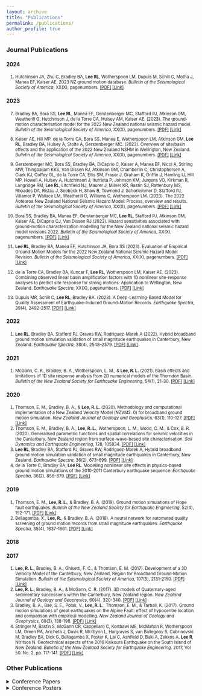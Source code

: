 ```yaml
---
layout: archive
title: "Publications"
permalink: /publications/
author_profile: true
---
```

<style>
    li {font-size: 0.8em;}
</style>

### Journal Publications

#### 2024

1. Hutchinson JA, Zhu C, Bradley BA, **Lee RL**, Wotherspoon LM, Dupuis M, Schill C, Motha J, Manea EF, Kaiser AE. 2023 NZ ground motion database. *Bulletin of the Seismological Society of America*, XX(X), pagenumbers.  [[PDF]](https://lee-robin.github.io/files/Journal/Hutchinson_2024_GMDB_BSSA.pdf) [[Link]]( https://doi.org/10.1785/0120230184)

#### 2023

7. Bradley BA, Bora SS, **Lee RL**, Manea EF, Gerstenberger MC, Stafford PJ, Atkinson GM, Weatherill G, Hutchinson J, de la Torre CA, Hulsey AM, Kaiser AE. (2023). The ground-motion characterisation model for the 2022 New Zealand national seismic hazard model. *Bulletin of the Seismological Society of America*, XX(X), pagenumbers. [[PDF]](https://lee-robin.github.io/files/Journal/Bradley_2023_GMCM_BSSA.pdf) [[Link]](https://doi.org/10.1785/0120230170)

6. Kaiser AE, Hill MP, de la Torre CA, Bora SS, Manea E, Wotherspoon LM, Atkinson GM, **Lee RL**, Bradley BA, Hulsey A, Stolte A, Gerstenberger MC. (2023). Overview of site/basin effects and the application of the 2022 New Zealand NSHM in Wellington, New Zealand. *Bulletin of the Seismological Society of America*, XX(X), pagenumbers. [[PDF]](https://lee-robin.github.io/files/Journal/Kaiser_2023_WellingtonSiteEffects_BSSA.pdf) [[Link]](https://doi.org/10.1785/0120230189)

5. Gerstenberger MC, Bora SS, Bradley BA, DiCaprio C, Kaiser A, Manea EF, Nicol A, Stirling MW, Thingbaijam KKS, Van Dissen RJ, Atkinson GM, Chamberlin C, Christophersen A, Clark KJ, Coffey GL, de la Torre CA, Ellis SM, Fraser J, Graham K, Griffin J, Hamling IJ, Hill MP, Howell A, Hulsey A, Hutchinson J, Iturrieta P, Johnson KM, Jurgens VO, Kirkman R, Langridge RM, **Lee RL**, Litchfield NJ, Maurer J, Milner KR, Rastin SJ, Rattenbury MS, Rhoades DA, Ristau J, Seebeck H, Shaw B, Townend J, Schorlemmer D, Stafford PJ, Villamor P, Wallace LM, Weatherill G, Williams C, Wotherspoon LM. (2023). The 2022 Aotearoa New Zealand National Seismic Hazard Model: Process, overview and results. *Bulletin of the Seismological Society of America*, XX(X), pagenumbers. [[PDF]](https://lee-robin.github.io/files/Journal/Gerstenberger_2023_NSHM_BSSA.pdf) [[Link]](https://doi.org/10.1785/0120230182)

4. Bora SS, Bradley BA, Manea EF, Gerstenberger MC, **Lee RL**, Stafford PJ, Atkinson GM, Kaiser AE, DiCaprio CJ, Van Dissen RJ.(2023). Hazard sensitivities associated with ground-motion characterization modelling for the New Zealand national seismic hazard model revisions 2022. *Bulletin of the Seismological Society of America*, XX(X), pagenumbers. [[PDF]](https://lee-robin.github.io/files/Journal/Bora_2023_HazardSensitivitiesNSHM_BSSA.pdf) [[Link]](https://doi.org/10.1785/0120230167)

3. **Lee RL**, Bradley BA, Manea EF, Hutchinson JA, Bora SS (2023). Evaluation of Empirical Ground‐Motion Models for the 2022 New Zealand National Seismic Hazard Model Revision. *Bulletin of the Seismological Society of America*, XX(X), pagenumbers. [[PDF]](https://lee-robin.github.io/files/Journal/Lee_2023_EvaluationOfEmpiricalGMM_BSSA.pdf) [[Link]](https://doi.org/10.1785/0120230180)

2. de la Torre CA, Bradley BA, Kuncar F, **Lee RL**, Wotherspoon LM, Kaiser AE. (2023). Combining observed linear basin amplification factors with 1D nonlinear site-response analyses to predict site response for strong motions: Application to Wellington, New Zealand. *Earthquake Spectra*, XX(X), pagenumbers. [[PDF]](https://lee-robin.github.io/files/Journal/delaTorre_2023_CombiningObservedLinearWith1dNonlinearSiteResponseAnalyses_ES.pdf) [[Link]](https://doi.org/10.1177/875529302312097)

1. Dupuis MR, Schill C, **Lee RL**, Bradley BA. (2023). A Deep-Learning-Based Model for Quality Assessment of Earthquake-Induced Ground-Motion Records. *Earthquake Spectra*, 39(4), 2492-2517. [[PDF]](https://lee-robin.github.io/files/Journal/Dupuis_2023_DeepLearningGroundMotionQuality_ES.pdf) [[Link]](https://doi.org/10.1177/875529302311951)

#### 2022

1. **Lee RL**, Bradley BA, Stafford PJ, Graves RW, Rodriguez-Marek A (2022). Hybrid broadband ground motion simulation validation of small magnitude earthquakes in Canterbury, New Zealand. *Earthquake Spectra*, 38(4), 2548–2579. [[PDF]](https://lee-robin.github.io/files/Journal/Lee_2022_NZSmallMagnitudeSimulationValidation_ES.pdf) [[Link]](https://doi.org/10.1177/87552930221109297)

#### 2021

1. McGann, C. R., Bradley, B. A., Wotherspoon, L. M., & **Lee, R. L.** (2021). Basin effects and limitations of 1D site response analysis from 2D numerical models of the Thorndon Basin. *Bulletin of the New Zealand Society for Earthquake Engineering*, 54(1), 21-30. [[PDF]](https://lee-robin.github.io/files/Journal/McGann_2021_WellingtonBasin2DSiteResponse_BNZSEE.pdf) [[Link]](https://doi.org/10.5459/bnzsee.54.1.21-30)

#### 2020

1. Thomson, E. M., Bradley, B. A., & **Lee, R. L.** (2020). Methodology and computational implementation of a New Zealand Velocity Model (NZVM2. 0) for broadband ground motion simulation. *New Zealand Journal of Geology and Geophysics*, 63(1), 110-127. [[PDF]](https://lee-robin.github.io/files/Journal/Thomson_2020_NZVM2_NZJGG.pdf) [[Link]](https://doi.org/10.1080/00288306.2019.1636830)
2. Thomson, E. M., Bradley, B. A., **Lee, R. L.**, Wotherspoon, L. M., Wood, C. M., & Cox, B. R. (2020). Generalised parametric functions and spatial correlations for seismic velocities in the Canterbury, New Zealand region from surface-wave-based site characterisation. *Soil Dynamics and Earthquake Engineering*, 128, 105834. [[PDF]](https://lee-robin.github.io/files/Journal/Thomson_2020_ParametricFunctionsVelocity_SDEE.pdf) [[Link]](https://doi.org/10.1016/j.soildyn.2019.105834)
3. **Lee RL**, Bradley BA, Stafford PJ, Graves RW, Rodriguez-Marek A, Hybrid broadband ground motion simulation validation of small magnitude earthquakes in Canterbury, New Zealand. *Earthquake Spectra*, 36(2), 673–699. [[PDF]](https://lee-robin.github.io/files/Journal/Lee_2020_CanterburySmallMagnitudeSimulationValidation_ES.pdf) [[Link]](https://doi.org/10.1177/8755293019891718)
4. de la Torre C, Bradley BA, **Lee RL**. Modelling nonlinear site effects in physics-based ground motion simulations of the 2010-2011 Canterbury earthquake sequence. *Earthquake Spectra*, 36(2), 856–879. [[PDF]](https://lee-robin.github.io/files/Journal/delaTorre_2020_NonlinearSiteResponseCanterburySimulations_ES.pdf) [[Link]](https://doi.org/10.1177/8755293019891729)

#### 2019

1. Thomson, E. M., **Lee, R. L.**, & Bradley, B. A. (2019). Ground motion simulations of Hope fault earthquakes. *Bulletin of the New Zealand Society for Earthquake Engineering*, 52(4), 152-171. [[PDF]](https://lee-robin.github.io/files/Journal/Thomson_2020_HopeFaultSimulation_BNZSEE.pdf) [[Link]](https://doi.org/10.5459/bnzsee.52.4.152-171)
2. Bellagamba, X., **Lee, R.**, & Bradley, B. A. (2019). A neural network for automated quality screening of ground motion records from small magnitude earthquakes. *Earthquake Spectra*, 35(4), 1637-1661. [[PDF]](https://lee-robin.github.io/files/Journal/Bellagamba_2019_GroundMotionClassificationNeuralNetwork_ES.pdf) [[Link]](https://doi.org/10.1193/122118EQS292M)

#### 2018

#### 2017

1. **Lee, R. L.**, Bradley, B. A., Ghisetti, F. C., & Thomson, E. M. (2017). Development of a 3D Velocity Model of the Canterbury, New Zealand, Region for Broadband Ground‐Motion Simulation. *Bulletin of the Seismological Society of America*, 107(5), 2131-2150. [[PDF]](https://lee-robin.github.io/files/Journal/Lee_2017_CantVM_BSSA.pdf) [[Link]](https://doi.org/10.1785/0120160326)
2. **Lee, R. L.**, Bradley, B. A., & McGann, C. R. (2017). 3D models of Quaternary-aged sedimentary successions within the Canterbury, New Zealand region. *New Zealand Journal of Geology and Geophysics*, 60(4), 320-340. [[PDF]](https://lee-robin.github.io/files/Journal/Lee_2017_QuaternaryModel_NZJGG.pdf) [[Link]](https://doi.org/10.1080/00288306.2017.1334671)
3. Bradley, B. A., Bae, S. E., Polak, V., **Lee, R. L.**, Thomson, E. M., & Tarbali, K. (2017). Ground motion simulations of great earthquakes on the Alpine Fault: effect of hypocentre location and comparison with empirical modelling. *New Zealand Journal of Geology and Geophysics*, 60(3), 188-198. [[PDF]](https://lee-robin.github.io/files/Journal/Bradley_2017_GroundMotionSimulationAlpineFault_NZJGG.pdf) [[Link]](https://doi.org/10.1080/00288306.2017.1297313)
4. Stringer M, Bastin S, McGann CR, Cappellaro C, Kortbawi ME, McMahon R, Wotherspoon LM, Green RA, Aricheta J, Davis R, McGlynn L, Hargraves S, van Ballegooy S, Cubrinovski M, Bradley BA, Dick G, Bellagamba X, Foster K, Lai C, Ashfield D, Baki A, Zekkos A, **Lee R**, Ntritsos N. Geotechnical aspects of the 2016 Kaikoura Earthquake on the South Island of New Zealand.  *Bulletin of the New Zealand Society for Earthquake Engineering*. 2017, Vol 50. No. 2, pp. 117-141. [[PDF]](https://lee-robin.github.io/files/Journal/Stringer_2017_GeotechnicalAspectsKaikoura_BNZSEE.pdf) [[Link]](https://doi.org/10.5459/bnzsee.50.2.117-141)

### Other Publications

<details>
    <summary>Conference Papers</summary>
    <ul>
        <li><a href="/files/ConferencePapers/Bradley_2018_SimulationBasedGmSimulationNzGeohazards_GEESDV.pdf" target="_blank">Bradley_2018_SimulationBasedGmSimulationNzGeohazards_GEESDV.pdf</a></li>
        <li><a href="/files/ConferencePapers/Bradley_2020_Cybershake19p5_NZSEE.pdf" target="_blank">Bradley_2020_Cybershake19p5_NZSEE.pdf</a></li>
        <li><a href="/files/ConferencePapers/Hutchinson_2021_ProgressOnNzgmdbNshm_NZSEE.pdf" target="_blank">Hutchinson_2021_ProgressOnNzgmdbNshm_NZSEE.pdf</a></li>
        <li><a href="/files/ConferencePapers/Hutchinson_2022_2021NZgroundmotiondatabase_NZSEE.pdf" target="_blank">Hutchinson_2022_2021NZgroundmotiondatabase_NZSEE.pdf</a></li>
        <li><a href="/files/ConferencePapers/Kaiser_2016_GeoNetStationSiteCharacterization2015Update_NZSEE.pdf" target="_blank">Kaiser_2016_GeoNetStationSiteCharacterization2015Update_NZSEE.pdf</a></li>
        <li><a href="/files/ConferencePapers/Kaiser_2021_WellingtonBasinUpdatePresentation_NZSEE.pdf" target="_blank">Kaiser_2021_WellingtonBasinUpdatePresentation_NZSEE.pdf</a></li>
        <li><a href="/files/ConferencePapers/Lee_2013_VerticalGroundMotionsCanterburyEarthquakes_NZSEE.pdf" target="_blank">Lee_2013_VerticalGroundMotionsCanterburyEarthquakes_NZSEE.pdf</a></li>
        <li><a href="/files/ConferencePapers/Lee_2014_OngoingDevelopmentCanterbury3DVelocityModel_NZSEE.pdf" target="_blank">Lee_2014_OngoingDevelopmentCanterbury3DVelocityModel_NZSEE.pdf</a></li>
        <li><a href="/files/ConferencePapers/Lee_2015_3DgeologyBasedVelocityModelCanterbury_NZSEE.pdf" target="_blank">Lee_2015_3DgeologyBasedVelocityModelCanterbury_NZSEE.pdf</a></li>
        <li><a href="/files/ConferencePapers/Lee_2018_GmSimValidationCanterbury_NZSEE.pdf" target="_blank">Lee_2018_GmSimValidationCanterbury_NZSEE.pdf</a></li>
        <li><a href="/files/ConferencePapers/Lee_2018_ValidationGmCanterburySmallMw_GEESDV.pdf" target="_blank">Lee_2018_ValidationGmCanterburySmallMw_GEESDV.pdf</a></li>
        <li><a href="/files/ConferencePapers/Lee_2019_TowardNzWideValidationBroadbandGmSim_PCEE.pdf" target="_blank">Lee_2019_TowardNzWideValidationBroadbandGmSim_PCEE.pdf</a></li>
        <li><a href="/files/ConferencePapers/Lee_2020_SourceModellingConsiderationsGmSimValidation_NZSEE.pdf" target="_blank">Lee_2020_SourceModellingConsiderationsGmSimValidation_NZSEE.pdf</a></li>
        <li><a href="/files/ConferencePapers/Lee_2021_GmSimValidationModerateMagNzEvents_NZSEE.pdf" target="_blank">Lee_2021_GmSimValidationModerateMagNzEvents_NZSEE.pdf</a></li>
        <li><a href="/files/ConferencePapers/Lee_2022_EvaluationGmmsNzDatabase_NZSEE.pdf" target="_blank">Lee_2022_EvaluationGmmsNzDatabase_NZSEE.pdf</a></li>
        <li><a href="/files/ConferencePapers/Loghman_2021_ValidationGmSimulationsComplexStructuralResponse_NZSEE.pdf" target="_blank">Loghman_2021_ValidationGmSimulationsComplexStructuralResponse_NZSEE.pdf</a></li>
        <li><a href="/files/ConferencePapers/Neill_2019_ParameterUncertaintySensitivityAnalysis22Feb2011Eq_PCEE.pdf" target="_blank">Neill_2019_ParameterUncertaintySensitivityAnalysis22Feb2011Eq_PCEE.pdf</a></li>
        <li><a href="/files/ConferencePapers/Neill_2021_GmSimValidationWUncertaintiesSmallMagCanterburyStudy_NZSEE.pdf" target="_blank">Neill_2021_GmSimValidationWUncertaintiesSmallMagCanterburyStudy_NZSEE.pdf</a></li>
        <li><a href="/files/ConferencePapers/Nguyen_2021_FullWaveformTomographySthIslandNz_NZSEE.pdf" target="_blank">Nguyen_2021_FullWaveformTomographySthIslandNz_NZSEE.pdf</a></li>
        <li><a href="/files/ConferencePapers/Tarbali_2019_Cybershakev18p5NzPsha_7ICEGE.pdf" target="_blank">Tarbali_2019_Cybershakev18p5NzPsha_7ICEGE.pdf</a></li>
        <li><a href="/files/ConferencePapers/Tarbali_2019_Cybershakev18p5_PCEE.pdf" target="_blank">Tarbali_2019_Cybershakev18p5_PCEE.pdf</a></li>
    </ul>
</details>

<details>
    <summary>Conference Posters</summary>
    <ul>
        <li><a href="/files/ConferencePosters/Bellagamba_2018_GMClassification_QCAM_poster.pdf" target="_blank">Bellagamba_2018_GMClassification_QCAM_poster.pdf</a></li>
        <li><a href="/files/ConferencePosters/Bradley_2015_CanterburyVelocityModelV1_SCEC_poster.pdf" target="_blank">Bradley_2015_CanterburyVelocityModelV1_SCEC_poster.pdf</a></li>
        <li><a href="/files/ConferencePosters/Bradley_2019_Cybershake19p5_QCAMSCEC_poster.pdf" target="_blank">Bradley_2019_Cybershake19p5_QCAMSCEC_poster.pdf</a></li>
        <li><a href="/files/ConferencePosters/Dupuis_2020_NNetGmClassification_QCAM_poster.pdf" target="_blank">Dupuis_2020_NNetGmClassification_QCAM_poster.pdf</a></li>
        <li><a href="/files/ConferencePosters/Huang_2017_RealTimeGroundMotionSim_QCAM_poster.pdf" target="_blank">Huang_2017_RealTimeGroundMotionSim_QCAM_poster.pdf</a></li>
        <li><a href="/files/ConferencePosters/Lee_2013_CanterburyVelocityModel_SCEC_poster.pdf" target="_blank">Lee_2013_CanterburyVelocityModel_SCEC_poster.pdf</a></li>
        <li><a href="/files/ConferencePosters/Lee_2014_ProgressTowardCanterburyVelocityModelV1_SCEC_poster.pdf" target="_blank">Lee_2014_ProgressTowardCanterburyVelocityModelV1_SCEC_poster.pdf</a></li>
        <li><a href="/files/ConferencePosters/Lee_2016_GMSVInversion_SCEC_poster.pdf" target="_blank">Lee_2016_GMSVInversion_SCEC_poster.pdf</a></li>
        <li><a href="/files/ConferencePosters/Lee_2016_QualityFactorCorrelations_NZSEE_poster.pdf" target="_blank">Lee_2016_QualityFactorCorrelations_NZSEE_poster.pdf</a></li>
        <li><a href="/files/ConferencePosters/Lee_2017_SystematicGmSimulationCanterburySmallMwEvents_QCAM_poster.pdf" target="_blank">Lee_2017_SystematicGmSimulationCanterburySmallMwEvents_QCAM_poster.pdf</a></li>
        <li><a href="/files/ConferencePosters/Lee_2018_ValidationGmSimNzWideEqs_QCAM_poster.pdf" target="_blank">Lee_2018_ValidationGmSimNzWideEqs_QCAM_poster.pdf</a></li>
        <li><a href="/files/ConferencePosters/Lee_2019_NzWideGmSimValidation_QCAMSCEC_poster.pdf" target="_blank">Lee_2019_NzWideGmSimValidation_QCAMSCEC_poster.pdf</a></li>
        <li><a href="/files/ConferencePosters/Lee_2020_SourceConsiderationModMagGmSimValidation_QCAM_poster.pdf" target="_blank">Lee_2020_SourceConsiderationModMagGmSimValidation_QCAM_poster.pdf</a></li>
        <li><a href="/files/ConferencePosters/Loghman_2020_GmSimValidationComplexSystems_QCAM_poster.pdf" target="_blank">Loghman_2020_GmSimValidationComplexSystems_QCAM_poster.pdf</a></li>
        <li><a href="/files/ConferencePosters/Motha_2018_QcGmSimWorkflow_QCAM_poster.pdf" target="_blank">Motha_2018_QcGmSimWorkflow_QCAM_poster.pdf</a></li>
        <li><a href="/files/ConferencePosters/Motha_2020_Cybershake20p11_QCAM_poster.pdf" target="_blank">Motha_2020_Cybershake20p11_QCAM_poster.pdf</a></li>
        <li><a href="/files/ConferencePosters/Neill_2019_GmSimValidationWUncertainty_QCAMSCEC_poster.pdf" target="_blank">Neill_2019_GmSimValidationWUncertainty_QCAMSCEC_poster.pdf</a></li>
        <li><a href="/files/ConferencePosters/Neill_2020_GmSimValidationWUncertainty_QCAM_poster.pdf" target="_blank">Neill_2020_GmSimValidationWUncertainty_QCAM_poster.pdf</a></li>
        <li><a href="/files/ConferencePosters/Nguyen_2019_CanterburyFullWaveformTomography_QCAMSCEC_Poster.pdf" target="_blank">Nguyen_2019_CanterburyFullWaveformTomography_QCAMSCEC_Poster.pdf</a></li>
        <li><a href="/files/ConferencePosters/Nguyen_2020_CmtInversion3dVm_SouthIslandNZ_GSNZ_poster.pdf" target="_blank">Nguyen_2020_CmtInversion3dVm_SouthIslandNZ_GSNZ_poster.pdf</a></li>
        <li><a href="/files/ConferencePosters/Nguyen_2020_WaveformTomographySthIsland_QCAM_poster.pdf" target="_blank">Nguyen_2020_WaveformTomographySthIsland_QCAM_poster.pdf</a></li>
        <li><a href="/files/ConferencePosters/Nguyen_2020_waveformtomography_SouthIslandNZ_SCEC_poster.pdf" target="_blank">Nguyen_2020_waveformtomography_SouthIslandNZ_SCEC_poster.pdf</a></li>
        <li><a href="/files/ConferencePosters/Paterson_2020_HikurangiCurvedGeometry_QCAM_poster.pdf" target="_blank">Paterson_2020_HikurangiCurvedGeometry_QCAM_poster.pdf</a></li>
        <li><a href="/files/ConferencePosters/Schill_2020_NNetGmSimulation_QCAM_poster.pdf" target="_blank">Schill_2020_NNetGmSimulation_QCAM_poster.pdf</a></li>
        <li><a href="/files/ConferencePosters/Thomson_2016_CantVM1VisualizationAndExtensions_NZSEE_poster.pdf" target="_blank">Thomson_2016_CantVM1VisualizationAndExtensions_NZSEE_poster.pdf</a></li>
        <li><a href="/files/ConferencePosters/Thomson_2016_SthIslandVelocityModel_QCAM_poster.pdf" target="_blank">Thomson_2016_SthIslandVelocityModel_QCAM_poster.pdf</a></li>
        <li><a href="/files/ConferencePosters/Thomson_2018_HopeFaultGmSimulation_SCEC_poster.pdf" target="_blank">Thomson_2018_HopeFaultGmSimulation_SCEC_poster.pdf</a></li>
        <li><a href="/files/ConferencePosters/Vyas_2018_SiteSpecificHfSimulation_QCAM_poster.pdf" target="_blank">Vyas_2018_SiteSpecificHfSimulation_QCAM_poster.pdf</a></li>
    </ul>
</details>
